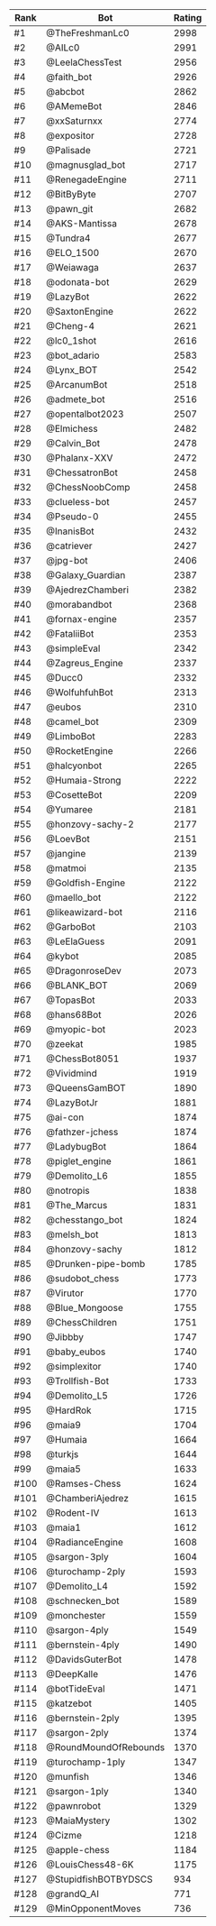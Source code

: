 Rank|Bot|Rating
---|---|---
#1|@TheFreshmanLc0|2998
#2|@AILc0|2991
#3|@LeelaChessTest|2956
#4|@faith_bot|2926
#5|@abcbot|2862
#6|@AMemeBot|2846
#7|@xxSaturnxx|2774
#8|@expositor|2728
#9|@Palisade|2721
#10|@magnusglad_bot|2717
#11|@RenegadeEngine|2711
#12|@BitByByte|2707
#13|@pawn_git|2682
#14|@AKS-Mantissa|2678
#15|@Tundra4|2677
#16|@ELO_1500|2670
#17|@Weiawaga|2637
#18|@odonata-bot|2629
#19|@LazyBot|2622
#20|@SaxtonEngine|2622
#21|@Cheng-4|2621
#22|@lc0_1shot|2616
#23|@bot_adario|2583
#24|@Lynx_BOT|2542
#25|@ArcanumBot|2518
#26|@admete_bot|2516
#27|@opentalbot2023|2507
#28|@Elmichess|2482
#29|@Calvin_Bot|2478
#30|@Phalanx-XXV|2472
#31|@ChessatronBot|2458
#32|@ChessNoobComp|2458
#33|@clueless-bot|2457
#34|@Pseudo-0|2455
#35|@InanisBot|2432
#36|@catriever|2427
#37|@jpg-bot|2406
#38|@Galaxy_Guardian|2387
#39|@AjedrezChamberi|2382
#40|@morabandbot|2368
#41|@fornax-engine|2357
#42|@FataliiBot|2353
#43|@simpleEval|2342
#44|@Zagreus_Engine|2337
#45|@Ducc0|2332
#46|@WolfuhfuhBot|2313
#47|@eubos|2310
#48|@camel_bot|2309
#49|@LimboBot|2283
#50|@RocketEngine|2266
#51|@halcyonbot|2265
#52|@Humaia-Strong|2222
#53|@CosetteBot|2209
#54|@Yumaree|2181
#55|@honzovy-sachy-2|2177
#56|@LoevBot|2151
#57|@jangine|2139
#58|@matmoi|2135
#59|@Goldfish-Engine|2122
#60|@maello_bot|2122
#61|@likeawizard-bot|2116
#62|@GarboBot|2103
#63|@LeElaGuess|2091
#64|@kybot|2085
#65|@DragonroseDev|2073
#66|@BLANK_BOT|2069
#67|@TopasBot|2033
#68|@hans68Bot|2026
#69|@myopic-bot|2023
#70|@zeekat|1985
#71|@ChessBot8051|1937
#72|@Vividmind|1919
#73|@QueensGamBOT|1890
#74|@LazyBotJr|1881
#75|@ai-con|1874
#76|@fathzer-jchess|1874
#77|@LadybugBot|1864
#78|@piglet_engine|1861
#79|@Demolito_L6|1855
#80|@notropis|1838
#81|@The_Marcus|1831
#82|@chesstango_bot|1824
#83|@melsh_bot|1813
#84|@honzovy-sachy|1812
#85|@Drunken-pipe-bomb|1785
#86|@sudobot_chess|1773
#87|@Virutor|1770
#88|@Blue_Mongoose|1755
#89|@ChessChildren|1751
#90|@Jibbby|1747
#91|@baby_eubos|1740
#92|@simplexitor|1740
#93|@Trollfish-Bot|1733
#94|@Demolito_L5|1726
#95|@HardRok|1715
#96|@maia9|1704
#97|@Humaia|1664
#98|@turkjs|1644
#99|@maia5|1633
#100|@Ramses-Chess|1624
#101|@ChamberiAjedrez|1615
#102|@Rodent-IV|1613
#103|@maia1|1612
#104|@RadianceEngine|1608
#105|@sargon-3ply|1604
#106|@turochamp-2ply|1593
#107|@Demolito_L4|1592
#108|@schnecken_bot|1589
#109|@monchester|1559
#110|@sargon-4ply|1549
#111|@bernstein-4ply|1490
#112|@DavidsGuterBot|1478
#113|@DeepKalle|1476
#114|@botTideEval|1471
#115|@katzebot|1405
#116|@bernstein-2ply|1395
#117|@sargon-2ply|1374
#118|@RoundMoundOfRebounds|1370
#119|@turochamp-1ply|1347
#120|@munfish|1346
#121|@sargon-1ply|1340
#122|@pawnrobot|1329
#123|@MaiaMystery|1302
#124|@Cizme|1218
#125|@apple-chess|1184
#126|@LouisChess48-6K|1175
#127|@StupidfishBOTBYDSCS|934
#128|@grandQ_AI|771
#129|@MinOpponentMoves|736
